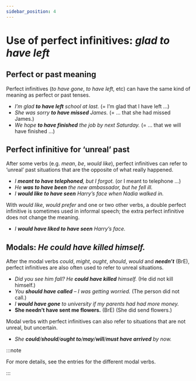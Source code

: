 ```yaml
---
sidebar_position: 4
---
```


# Use of perfect infinitives: *glad to have left*

## Perfect or past meaning

Perfect infinitives (*to have gone*, *to have left*, etc) can have the same kind of meaning as perfect or past tenses.

- *I’m glad **to have left** school at last.* (= I’m glad that I have left …)
- *She was sorry **to have missed** James.* (= … that she had missed James.)
- *We hope **to have finished** the job by next Saturday.* (= … that we will have finished …)

## Perfect infinitive for ‘unreal’ past

After some verbs (e.g. *mean*, *be*, *would like*), perfect infinitives can refer to ‘unreal’ past situations that are the opposite of what really happened.

- *I **meant to have telephoned**, but I forgot.* (or I meant to telephone …)
- *He **was to have been** the new ambassador, but he fell ill.*
- *I **would like to have seen** Harry’s face when Nadia walked in.*

With *would like*, *would prefer* and one or two other verbs, a double perfect infinitive is sometimes used in informal speech; the extra perfect infinitive does not change the meaning.

- *I **would have liked to have seen** Harry’s face.*

## Modals: *He could have killed himself.*

After the modal verbs *could*, *might*, *ought*, *should*, *would* and ***needn’t*** (BrE), perfect infinitives are also often used to refer to unreal situations.

- *Did you see him fall? He **could have killed** himself.* (He did not kill himself.)
- *You **should have called** – I was getting worried.* (The person did not call.)
- *I **would have gone** to university if my parents had had more money.*
- **She **needn’t have sent** me flowers.** (BrE) (She did send flowers.)

Modal verbs with perfect infinitives can also refer to situations that are not unreal, but uncertain.

- *She **could**/**should**/**ought to**/**may**/**will**/**must have arrived** by now.*

:::note

For more details, see the entries for the different modal verbs.

:::

